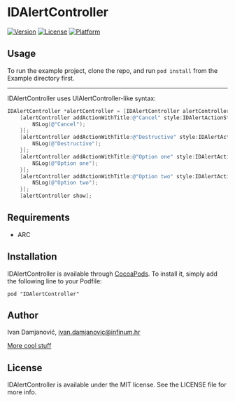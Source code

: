 # IDAlertController

[![Version](https://img.shields.io/cocoapods/v/IDAlertController.svg?style=flat)](http://cocoadocs.org/docsets/IDAlertController)
[![License](https://img.shields.io/cocoapods/l/IDAlertController.svg?style=flat)](http://cocoadocs.org/docsets/IDAlertController)
[![Platform](https://img.shields.io/cocoapods/p/IDAlertController.svg?style=flat)](http://cocoadocs.org/docsets/IDAlertController)

## Usage

To run the example project, clone the repo, and run `pod install` from the Example directory first.

------
IDAlertController uses UIAlertController-like syntax:

```Objective-C
IDAlertController *alertController = [IDAlertController alertControllerWithTitle:@"Hello world" message:nil preferredStyle:IDAlertControllerStyleActionSheet];
    [alertController addActionWithTitle:@"Cancel" style:IDAlertActionStyleCancel handler:^(IDAlertAction *action) {
        NSLog(@"Cancel");
    }];
    [alertController addActionWithTitle:@"Destructive" style:IDAlertActionStyleDestructive handler:^(IDAlertAction *action) {
        NSLog(@"Destructive");
    }];
    [alertController addActionWithTitle:@"Option one" style:IDAlertActionStyleDefault handler:^(IDAlertAction *action) {
        NSLog(@"Option one");
    }];
    [alertController addActionWithTitle:@"Option two" style:IDAlertActionStyleDefault handler:^(IDAlertAction *action) {
        NSLog(@"Option two");
    }];
    [alertController show];

```

## Requirements
* ARC

## Installation

IDAlertController is available through [CocoaPods](http://cocoapods.org). To install
it, simply add the following line to your Podfile:

    pod "IDAlertController"

## Author

Ivan Damjanović, ivan.damjanovic@infinum.hr

[More cool stuff](http://www.infinum.co)

## License

IDAlertController is available under the MIT license. See the LICENSE file for more info.

